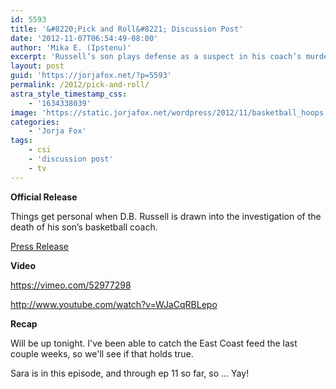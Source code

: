 ```yaml
---
id: 5593
title: '&#8220;Pick and Roll&#8221; Discussion Post'
date: '2012-11-07T06:54:49-08:00'
author: 'Mika E. (Ipstenu)'
excerpt: 'Russell’s son plays defense as a suspect in his coach’s murder. Could he be benched? #CSI tonight'
layout: post
guid: 'https://jorjafox.net/?p=5593'
permalink: /2012/pick-and-roll/
astra_style_timestamp_css:
    - '1634338039'
image: 'https://static.jorjafox.net/wordpress/2012/11/basketball_hoops.jpeg'
categories:
    - 'Jorja Fox'
tags:
    - csi
    - 'discussion post'
    - tv
---
```


<strong>Official Release</strong>

Things get personal when D.B. Russell is drawn into the investigation of the death of his son’s basketball coach.

<a href="http://www.cbspressexpress.com/cbs-entertainment/shows/csi-crime-scene-investigation/releases/view?id=33297">Press Release</a>

<strong>Video</strong>

https://vimeo.com/52977298

http://www.youtube.com/watch?v=WJaCqRBLepo

<strong>Recap</strong>

Will be up tonight. I've been able to catch the East Coast feed the last couple weeks, so we'll see if that holds true.

Sara is in this episode, and through ep 11 so far, so ... Yay!